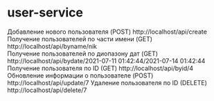 # user-service

Добавление нового пользователя (POST)          http://localhost/api/create                                          
Получение пользователей по части имени (GET)  http://localhost/api/byname/nik                                      
Получение пользователей по диопазону дат (GET) http://localhost/api/bydate/2021-07-11 01:42:44/2021-07-14 01:42:44  
Получение пользователя по ID (GET)            http://localhost/api/byid/4  
Обновление информации о пользователе (POST)    http://localhost/api/update/7 
Удаление пользователя по ID (DELETE) http://localhost/api/delete/7 
